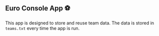 ## Euro Console App ⚽

This app is designed to store and reuse team data. The data is stored in `teams.txt` every time the app is run.